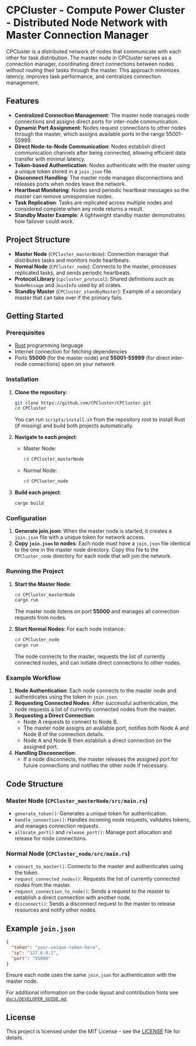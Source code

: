 # CPCluster - Compute Power Cluster - Distributed Node Network with Master Connection Manager

CPCluster is a distributed network of nodes that communicate with each other for task distribution. The master node in CPCluster serves as a connection manager, coordinating direct connections between nodes without routing their tasks through the master. This approach minimizes latency, improves task performance, and centralizes connection management.

## Features

- **Centralized Connection Management**: The master node manages node connections and assigns direct ports for inter-node communication.
- **Dynamic Port Assignment**: Nodes request connections to other nodes through the master, which assigns available ports in the range 55001-55999.
- **Direct Node-to-Node Communication**: Nodes establish direct communication channels after being connected, allowing efficient data transfer with minimal latency.
- **Token-based Authentication**: Nodes authenticate with the master using a unique token stored in a `join.json` file.
- **Disconnect Handling**: The master node manages disconnections and releases ports when nodes leave the network.
- **Heartbeat Monitoring**: Nodes send periodic heartbeat messages so the master can remove unresponsive nodes.
- **Task Replication**: Tasks are replicated across multiple nodes and considered complete when any node returns a result.
- **Standby Master Example**: A lightweight standby master demonstrates how failover could work.

## Project Structure

- **Master Node** (`CPCluster_masterNode`): Connection manager that distributes tasks and monitors node heartbeats.
- **Normal Node** (`CPCluster_node`): Connects to the master, processes replicated tasks, and sends periodic heartbeats.
- **Protocol Library** (`cpcluster_protocol`): Shared definitions such as `NodeMessage` and `JoinInfo` used by all crates.
- **Standby Master** (`CPCluster_standbyMaster`): Example of a secondary master that can take over if the primary fails.

## Getting Started

### Prerequisites

- [Rust](https://www.rust-lang.org/) programming language
- Internet connection for fetching dependencies
- Ports **55000** (for the master node) and **55001-55999** (for direct inter-node connections) open on your network

### Installation

1. **Clone the repository**:
   ```bash
   git clone https://github.com/CPCluster/CPCluster.git
   cd CPCluster
   ```

   You can run `scripts/install.sh` from the repository root to install Rust
   (if missing) and build both projects automatically.

2. **Navigate to each project**:
   - Master Node:
     ```bash
     cd CPCluster_masterNode
     ```
   - Normal Node:
     ```bash
     cd CPCluster_node
     ```

3. **Build each project**:
   ```bash
   cargo build
   ```

### Configuration

1. **Generate join.json**: When the master node is started, it creates a `join.json` file with a unique token for network access.
2. **Copy `join.json` to nodes**: Each node must have a `join.json` file identical to the one in the master node directory. Copy this file to the `CPCluster_node` directory for each node that will join the network.

### Running the Project

1. **Start the Master Node**:
   ```bash
   cd CPCluster_masterNode
   cargo run
   ```
   The master node listens on port **55000** and manages all connection requests from nodes.

2. **Start Normal Nodes**:
   For each node instance:
   ```bash
   cd CPCluster_node
   cargo run
   ```
   The node connects to the master, requests the list of currently connected nodes, and can initiate direct connections to other nodes.

### Example Workflow

1. **Node Authentication**: Each node connects to the master node and authenticates using the token in `join.json`.
2. **Requesting Connected Nodes**: After successful authentication, the node requests a list of currently connected nodes from the master.
3. **Requesting a Direct Connection**:
   - Node A requests to connect to Node B.
   - The master node assigns an available port, notifies both Node A and Node B of the connection details.
   - Node A and Node B then establish a direct connection on the assigned port.
4. **Handling Disconnection**:
   - If a node disconnects, the master releases the assigned port for future connections and notifies the other node if necessary.

## Code Structure

### Master Node (`CPCluster_masterNode/src/main.rs`)

- `generate_token()`: Generates a unique token for authentication.
- `handle_connection()`: Handles incoming node requests, validates tokens, and manages connection requests.
- `allocate_port()` and `release_port()`: Manage port allocation and release for node connections.

### Normal Node (`CPCluster_node/src/main.rs`)

- `connect_to_master()`: Connects to the master and authenticates using the token.
- `request_connected_nodes()`: Requests the list of currently connected nodes from the master.
- `request_connection_to_node()`: Sends a request to the master to establish a direct connection with another node.
- `disconnect()`: Sends a disconnect request to the master to release resources and notify other nodes.

## Example `join.json`

```json
{
  "token": "your-unique-token-here",
  "ip": "127.0.0.1",
  "port": "55000"
}
```

Ensure each node uses the same `join.json` for authentication with the master node.

For additional information on the code layout and contribution hints see
[`docs/DEVELOPER_GUIDE.md`](docs/DEVELOPER_GUIDE.md).

## License

This project is licensed under the MIT License - see the [LICENSE](LICENSE) file for details.
